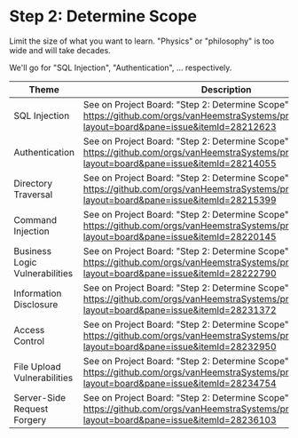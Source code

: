 # Step 2: Determine Scope

Limit the size of what you want to learn. "Physics" or "philosophy" is too wide and will take decades.

We'll go for "SQL Injection", "Authentication", ... respectively.

| Theme | Description |
| --- | --- |
| SQL Injection | See on Project Board: "Step 2: Determine Scope" at https://github.com/orgs/vanHeemstraSystems/projects/18/views/1?layout=board&pane=issue&itemId=28212623 |
| Authentication | See on Project Board: "Step 2: Determine Scope" at https://github.com/orgs/vanHeemstraSystems/projects/19/views/1?layout=board&pane=issue&itemId=28214055 |
| Directory Traversal | See on Project Board: "Step 2: Determine Scope" at https://github.com/orgs/vanHeemstraSystems/projects/20/views/1?layout=board&pane=issue&itemId=28215399 |
| Command Injection | See on Project Board: "Step 2: Determine Scope" at https://github.com/orgs/vanHeemstraSystems/projects/21/views/1?layout=board&pane=issue&itemId=28220145 |
| Business Logic Vulnerabilities | See on Project Board: "Step 2: Determine Scope" at https://github.com/orgs/vanHeemstraSystems/projects/22/views/1?layout=board&pane=issue&itemId=28222790 |
| Information Disclosure | See on Project Board: "Step 2: Determine Scope" at https://github.com/orgs/vanHeemstraSystems/projects/23/views/1?layout=board&pane=issue&itemId=28231372 |
| Access Control | See on Project Board: "Step 2: Determine Scope" at https://github.com/orgs/vanHeemstraSystems/projects/24/views/1?layout=board&pane=issue&itemId=28232950 |
| File Upload Vulnerabilities | See on Project Board: "Step 2: Determine Scope" at https://github.com/orgs/vanHeemstraSystems/projects/25/views/1?layout=board&pane=issue&itemId=28234754 |
| Server-Side Request Forgery | See on Project Board: "Step 2: Determine Scope" at https://github.com/orgs/vanHeemstraSystems/projects/26/views/1?layout=board&pane=issue&itemId=28236103 |
